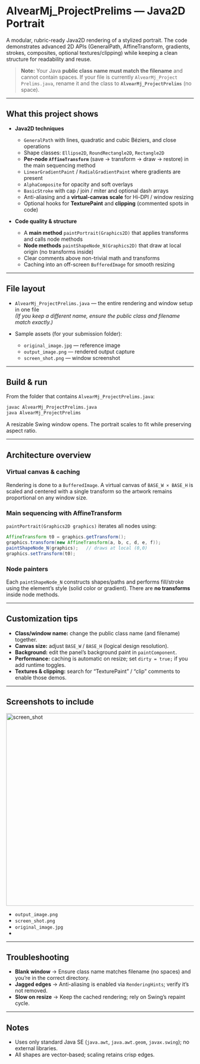 # AlvearMj_ProjectPrelims — Java2D Portrait

A modular, rubric-ready Java2D rendering of a stylized portrait. The code demonstrates advanced 2D APIs (GeneralPath, AffineTransform, gradients, strokes, composites, optional textures/clipping) while keeping a clean structure for readability and reuse.

> **Note:** Your Java **public class name must match the filename** and cannot contain spaces. If your file is currently `AlvearMj_Project Prelims.java`, rename it and the class to **`AlvearMj_ProjectPrelims`** (no space).

---

## What this project shows

- **Java2D techniques**
  - `GeneralPath` with lines, quadratic and cubic Béziers, and close operations
  - Shape classes: `Ellipse2D`, `RoundRectangle2D`, `Rectangle2D`
  - **Per-node `AffineTransform`** (save → transform → draw → restore) in the main sequencing method
  - `LinearGradientPaint` / `RadialGradientPaint` where gradients are present
  - `AlphaComposite` for opacity and soft overlays
  - `BasicStroke` with cap / join / miter and optional dash arrays
  - Anti-aliasing and a **virtual-canvas scale** for Hi-DPI / window resizing
  - Optional hooks for **TexturePaint** and **clipping** (commented spots in code)

- **Code quality & structure**
  - A **main method** `paintPortrait(Graphics2D)` that applies transforms and calls node methods
  - **Node methods** `paintShapeNode_N(Graphics2D)` that draw at local origin (no transforms inside)
  - Clear comments above non-trivial math and transforms
  - Caching into an off-screen `BufferedImage` for smooth resizing

---

## File layout

- `AlvearMj_ProjectPrelims.java` — the entire rendering and window setup in one file  
  *(If you keep a different name, ensure the public class and filename match exactly.)*

- Sample assets (for your submission folder):
  - `original_image.jpg` — reference image
  - `output_image.png` — rendered output capture
  - `screen_shot.png` — window screenshot

---

## Build & run

From the folder that contains `AlvearMj_ProjectPrelims.java`:

```bash
javac AlvearMj_ProjectPrelims.java
java AlvearMj_ProjectPrelims
```

A resizable Swing window opens. The portrait scales to fit while preserving aspect ratio.

---

## Architecture overview

### Virtual canvas & caching
Rendering is done to a `BufferedImage`. A virtual canvas of `BASE_W × BASE_H` is scaled and centered with a single transform so the artwork remains proportional on any window size.

### Main sequencing with AffineTransform
`paintPortrait(Graphics2D graphics)` iterates all nodes using:

```java
AffineTransform t0 = graphics.getTransform();
graphics.transform(new AffineTransform(a, b, c, d, e, f));
paintShapeNode_N(graphics);   // draws at local (0,0)
graphics.setTransform(t0);
```

### Node painters
Each `paintShapeNode_N` constructs shapes/paths and performs fill/stroke using the element’s style (solid color or gradient). There are **no transforms** inside node methods.

---

## Customization tips

- **Class/window name:** change the public class name (and filename) together.
- **Canvas size:** adjust `BASE_W` / `BASE_H` (logical design resolution).
- **Background:** edit the panel’s background paint in `paintComponent`.
- **Performance:** caching is automatic on resize; set `dirty = true;` if you add runtime toggles.
- **Textures & clipping:** search for “TexturePaint” / “clip” comments to enable those demos.

---

## Screenshots to include
<img width="912" height="517" alt="screen_shot" src="https://github.com/user-attachments/assets/54bfd541-b5ec-4087-987f-ca4ac98333d3" />

- `output_image.png` 
- `screen_shot.png` 
- `original_image.jpg`
- 

---

## Troubleshooting

- **Blank window** → Ensure class name matches filename (no spaces) and you’re in the correct directory.  
- **Jagged edges** → Anti-aliasing is enabled via `RenderingHints`; verify it’s not removed.  
- **Slow on resize** → Keep the cached rendering; rely on Swing’s repaint cycle.

---

## Notes

- Uses only standard Java SE (`java.awt`, `java.awt.geom`, `javax.swing`); no external libraries.  
- All shapes are vector-based; scaling retains crisp edges.
